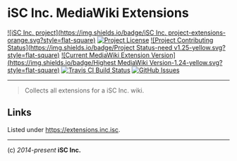 # iSC Inc. MediaWiki Extensions 

[![iSC Inc. project](https://img.shields.io/badge/iSC Inc. project-extensions-orange.svg?style=flat-square)](https://github.com/iSCInc/extensions)
[![Project License](https://img.shields.io/badge/license-GPLv2-blue.svg?style=flat-square)](https://github.com/iSCInc/extensions/blob/master/LICENSE.md)
[![Project Contributing Status](https://img.shields.io/badge/Project Status-need v1.25-yellow.svg?style=flat-square)](https://github.com/iSCInc/extensions/blob/master/CONTRIBUTING.md)
[![Current MediaWiki Extension Version](https://img.shields.io/badge/Highest MediaWiki Version-1.24-yellow.svg?style=flat-square)](https://github.com/iSCInc/extensions/tree/master/v1.24)
[![Travis CI Build Status](https://img.shields.io/travis/iSCInc/extensions.svg?style=flat-square)](https://travis-ci.org/iSCInc/extensions)
[![GitHub Issues](https://img.shields.io/github/issues/iSCInc/extensions.svg?style=flat-square)](https://github.com/iSCInc/extensions/issues)

----

  > Collects all extensions for a iSC Inc. wiki.

## Links
Listed under https://extensions.inc.isc.


----
(c) *2014-present* **iSC Inc.**
